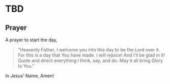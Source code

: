 # TBD

## Prayer

A prayer to start the day,

> "Heavenly Father, I welcome you into this day to be the Lord over it. For this is a day that You have made. I will rejoice! And I'll be glad in it! Guide and direct everything I think, say, and do. May it all bring Glory to You."

In Jesus' Name, Amen!

